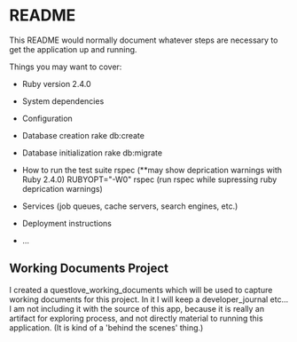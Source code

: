 # README

This README would normally document whatever steps are necessary to get the
application up and running.

Things you may want to cover:

* Ruby version
2.4.0

* System dependencies

* Configuration

* Database creation
rake db:create

* Database initialization
rake db:migrate

* How to run the test suite
rspec (**may show deprication warnings with Ruby 2.4.0)
RUBYOPT="-W0" rspec (run rspec while supressing ruby deprication warnings)

* Services (job queues, cache servers, search engines, etc.)

* Deployment instructions

* ...

## Working Documents Project

I created a questlove_working_documents which will be used to capture working documents for this project. In it I will keep a developer_journal etc... I am not including it with the source of this app, because it is really an artifact for exploring process, and not directly material to running this application. (It is kind of a 'behind the scenes' thing.)